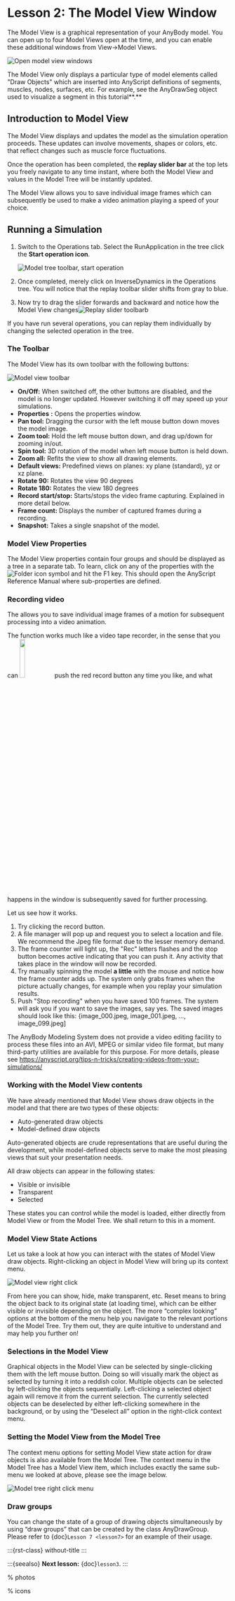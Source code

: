 # Lesson 2: The Model View Window

The Model View is a graphical representation of your AnyBody model. You
can open up to four Model Views open at the time, and you can enable
these additional windows from View->Model Views.

![Open model view windows](_static/lesson2/image1.png)

The Model View only displays a particular type of model elements called
"Draw Objects" which are inserted into AnyScript definitions of
segments, muscles, nodes, surfaces, etc. For example, see the AnyDrawSeg
object used to visualize a segment in this tutorial**.**

## Introduction to Model View

The Model View displays and updates the model as the simulation
operation proceeds. These updates can involve movements, shapes or
colors, etc. that reflect changes such as muscle force fluctuations.

Once the operation has been completed, the **replay slider bar** at the
top lets you freely navigate to any time instant, where both the Model
View and values in the Model Tree will be instantly updated.

The Model View allows you to save individual image frames which can
subsequently be used to make a video animation playing a speed of your
choice.

## Running a Simulation

1. Switch to the Operations tab. Select the RunApplication in the tree
   click the **Start operation icon**.

   ![Model tree toolbar, start operation](_static/lesson2/image2.png)

2. Once completed, merely click on InverseDynamics in the Operations
   tree. You will notice that the replay toolbar slider shifts from gray
   to blue.

3. Now try to drag the slider forwards and backward and notice how the
   Model View changes![Replay slider toolbarb](_static/lesson2/image3.png)

If you have run several operations, you can replay them individually by
changing the selected operation in the tree.

### The Toolbar

The Model View has its own toolbar with the following buttons:

![Model view toolbar](_static/lesson2/image4.png)

- **On/Off:** When switched off, the other buttons are disabled, and
  the model is no longer updated. However switching it off may speed up
  your simulations.
- **Properties** **:** Opens the properties window.
- **Pan tool:** Dragging the cursor with the left mouse button down
  moves the model image.
- **Zoom tool:** Hold the left mouse button down, and drag up/down for
  zooming in/out.
- **Spin tool:** 3D rotation of the model when left mouse button is
  held down.
- **Zoom all:** Refits the view to show all drawing elements.
- **Default views:** Predefined views on planes: xy plane (standard),
  yz or xz plane.
- **Rotate 90:** Rotates the view 90 degrees
- **Rotate 180:** Rotates the view 180 degrees
- **Record start/stop:** Starts/stops the video frame capturing.
  Explained in more detail below.
- **Frame count:** Displays the number of captured frames during a
  recording.
- **Snapshot:** Takes a single snapshot of the model.

### Model View Properties

The Model View properties contain four groups and should be displayed as
a tree in a separate tab. To learn, click on any of the properties with
the ![Folder icon](_static/lesson2/image5.png) symbol and hit the F1 key. This should open the
AnyScript Reference Manual where sub-properties are defined.

### Recording video

The allows you to save individual image frames of a motion for
subsequent processing into a video animation.

The function works much like a video tape recorder, in the sense that
you can <img src="_static/lesson2/image6.png" width="15%"> push the red record button any time you like,
and what happens in the window is subsequently saved for further
processing.

Let us see how it works.

1. Try clicking the record button.
2. A file manager will pop up and request you to select a location and
   file. We recommend the Jpeg file format due to the lesser memory
   demand.
3. The frame counter will light up, the "Rec" letters flashes and the
   stop button becomes active indicating that you can push it. Any
   activity that takes place in the window will now be recorded.
4. Try manually spinning the model **a little** with the mouse and
   notice how the frame counter adds up. The system only grabs frames
   when the picture actually changes, for example when you replay your
   simulation results.
5. Push "Stop recording" when you have saved 100 frames. The system will
   ask you if you want to save the images, say yes. The saved images
   should look like this: {image_000.jpeg, image_001.jpeg, …,
   image_099.jpeg\]

The AnyBody Modeling System does not provide a video editing facility to
process these files into an AVI, MPEG or similar video file format, but
many third-party utilities are available for this purpose. For more
details, please see
<https://anyscript.org/tips-n-tricks/creating-videos-from-your-simulations/>

### Working with the Model View contents

We have already mentioned that Model View shows draw objects in the
model and that there are two types of these objects:

- Auto-generated draw objects
- Model-defined draw objects

Auto-generated objects are crude representations that are useful during
the development, while model-defined objects serve to make the most
pleasing views that suit your presentation needs.

All draw objects can appear in the following states:

- Visible or invisible
- Transparent
- Selected

These states you can control while the model is loaded, either directly
from Model View or from the Model Tree. We shall return to this in a
moment.

### Model View State Actions

Let us take a look at how you can interact with the states of Model View
draw objects. Right-clicking an object in Model View will bring up its
context menu.

![Model view right click](_static/lesson2/image7.png)

From here you can show, hide, make transparent, etc. Reset means to
bring the object back to its original state (at loading time), which can
be either visible or invisible depending on the object. The more
“complex looking” options at the bottom of the menu help you navigate to
the relevant portions of the Model Tree. Try them out, they are quite
intuitive to understand and may help you further on!

### Selections in the Model View

Graphical objects in the Model View can be selected by single-clicking
them with the left mouse button. Doing so will visually mark the object
as selected by turning it into a reddish color. Multiple objects can be
selected by left-clicking the objects sequentially. Left-clicking a
selected object again will remove it from the current selection. The
currently selected objects can be deselected by either left-clicking
somewhere in the background, or by using the “Deselect all” option in
the right-click context menu.

### Setting the Model View from the Model Tree

The context menu options for setting Model View state action for draw
objects is also available from the Model Tree. The context menu in the
Model Tree has a Model View item, which includes exactly the same
sub-menu we looked at above, please see the image below.

![Model tree right click menu](_static/lesson2/image8.png)

### Draw groups

You can change the state of a group of drawing objects simultaneously by
using “draw groups” that can be created by the class AnyDrawGroup.
Please refer to {doc}`Lesson 7 <lesson7>` for an example of their
usage.

:::{rst-class} without-title
:::

:::{seealso}
**Next lesson:** {doc}`lesson3`.
:::

% photos

% icons
